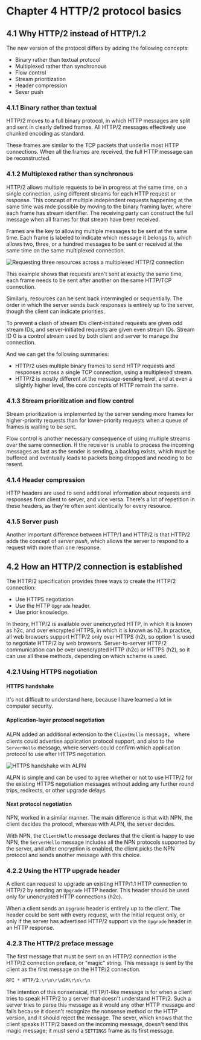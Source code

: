 # Chapter 4 HTTP/2 protocol basics

## 4.1 Why HTTP/2 instead of HTTP/1.2

The new version of the protocol differs by adding the following concepts:

+ Binary rather than textual protocol
+ Multiplexed rather than synchronous
+ Flow control
+ Stream prioritization
+ Header compression
+ Sever push

### 4.1.1 Binary rather than textual

HTTP/2 moves to a full binary protocol, in which HTTP messages are split and sent in
clearly defined frames. All HTTP/2 messages effectively use chunked encoding
as standard.

These frames are similar to the TCP packets that underlie most HTTP connections.
When all the frames are received, the full HTTP message can be reconstructed.

### 4.1.2 Multiplexed rather than synchronous

HTTP/2 allows multiple requests to be in progress at the same time, on a single
connection, using different streams for each HTTP request or response. This concept
of multiple independent requests happening at the same time was mde possible by
moving to the binary framing layer, where each frame has stream identifier.
The receiving party can construct the full message when all frames for that
stream have been received.

Frames are the key to allowing multiple messages to be sent at the same time.
Each frame is labeled to indicate which message it belongs to, which allows
two, three, or a hundred messages to be sent or received at the same time on the
same multiplexed connection.

![Requesting three resources across a multiplexed HTTP/2 connection](https://s2.loli.net/2023/07/26/Bcek5PYrMhKtpLJ.png)

This example shows that requests aren't sent at exactly the same time, each frame
needs to be sent after another on the same HTTP/TCP connection.

Similarly, resources can be sent back intermingled or sequentially. The order in which
the server sends back responses is entirely up to the server, though the client
can indicate priorities.

To prevent a clash of stream IDs client-initiated requests are given odd stream IDs, and
server-initiated requests are given even stream IDs. Stream ID 0 is a control stream
used by both client and server to manage the connection.

And we can get the following summaries:

+ HTTP/2 uses multiple binary frames to send HTTP requests and responses
across a single TCP connection, using a multiplexed stream.
+ HTTP/2 is mostly different at the message-sending level, and at even a slightly higher
level, the core concepts of HTTP remain the same.

### 4.1.3 Stream prioritization and flow control

Stream prioritization is implemented by the server sending more frames for
higher-priority requests than for lower-priority requests when a queue of frames
is waiting to be sent.

Flow control is another necessary consequence of using multiple streams over
the same connection. If the receiver is unable to process the incoming messages
as fast as the sender is sending, a backlog exists, which must be buffered and
eventually leads to packets being dropped and needing to be resent.

### 4.1.4 Header compression

HTTP headers are used to send additional information about requests and responses
from client to server, and vice versa. There's a lot of repetition in these headers,
as they're often sent identically for every resource.

### 4.1.5 Server push

Another important difference between HTTP/1 and HTTP/2 is that HTTP/2 adds
the concept of *server push*, which allows the server to respond to a request with
more than one response.

## 4.2 How an HTTP/2 connection is established

The HTTP/2 specification provides three ways to create the HTTP/2 connection:

+ Use HTTPS negotiation
+ Use the HTTP `Upgrade` header.
+ Use prior knowledge.

In theory, HTTP/2 is available over unencrypted HTTP, in which it is known
as h2c, and over encrypted HTTPS, in which it is known as h2. In practice, all
web browsers support HTTP/2 only over HTTPS (h2), so option 1 is used to
negotiate HTTP/2 by web browsers. Server-to-server HTTP/2 communication can be
over unencrypted HTTP (h2c) or HTTPS (h2), so it can use all these methods,
depending on which scheme is used.

### 4.2.1 Using HTTPS negotiation

#### HTTPS handshake

It's not difficult to understand here, because I have learned a lot in
computer security.

#### Application-layer protocol negotiation

ALPN added an additional extension to the `ClientHello` message， where clients
could advertise application protocol support, and also to the `ServerHello`
message, where servers could confirm which application protocol to use
after HTTPS negotiation.

![HTTPS handshake with ALPN](https://s2.loli.net/2023/07/26/WrioTHdYecJz3bF.png)

ALPN is simple and can be used to agree whether or not to use HTTP/2 for the
existing HTTPS negotiation messages without adding any further round trips, redirects,
or other upgrade delays.

#### Next protocol negotiation

NPN, worked in a similar manner. The main difference is that with NPN, the client
decides the protocol, whereas with ALPN, the server decides.

With NPN, the `ClientHello` message declares that the client is happy to
use NPN, the `ServerHello` message includes all the NPN protocols supported
by the server, and after encryption is enabled, the client picks the NPN protocol and
sends another message with this choice.

### 4.2.2 Using the HTTP upgrade header

A client can request to upgrade an existing HTTP/1.1 HTTP connection to HTTP/2
by sending an `Upgrade` HTTP header. This header should be used only for
unencrypted HTTP connections (h2c).

When a client sends an `Upgrade` header is entirely up to the client. The header
could be sent with every request, with the initial request only, or only if
the server has advertised HTTP/2 support via the `Upgrade` header in an HTTP response.

### 4.2.3 The HTTP/2 preface message

The first message that must be sent on an HTTP/2 connection is the HTTP/2 connection preface,
or "magic" string. This message is sent by the client as the first message
on the HTTP/2 connection.

```txt
RPI * HTTP/2.\r\n\r\nSM\r\n\r\n
```

The intention of this nonsensical, HTTP/1-like message is for when a client
tries to speak HTTP/2 to a server that doesn't understand HTTP/2. Such a
server tries to parse this message as it would any other HTTP message and fails
because it doesn't recognize the nonsense method or the HTTP version, and
it should reject the message. The sever, which knows that the client
speaks HTTP/2 based on the incoming message, doesn't send this magic
message; it must send a `SETTINGS` frame as its first message.
